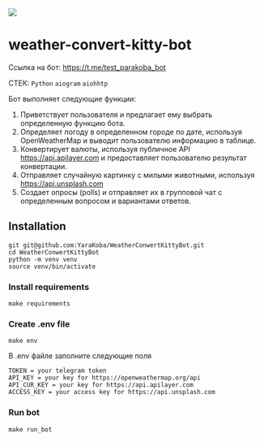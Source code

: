 [![](https://img.shields.io/pypi/pyversions/django-admin-interface.svg?color=3776AB&logo=python&logoColor=white)](https://www.python.org/)

# weather-convert-kitty-bot
Ссылка на бот: https://t.me/test_parakoba_bot

СТЕК: `Python` `aiogram` `aiohhtp`

Бот выполняет следующие функции:

1. Приветствует пользователя и предлагает ему выбрать определенную функцию бота.
2. Определяет погоду в определенном городе по дате, используя OpenWeatherMap и выводит пользователю информацию в таблице.
3. Конвертирует валюты, используя публичное API https://api.apilayer.com и предоставляет пользователю результат конвертации.
4. Отправляет случайную картинку с милыми животными, используя https://api.unsplash.com
5. Создает опросы (polls) и отправляет их в групповой чат с определенным вопросом и вариантами ответов.

## Installation

```commandline
git git@github.com:YaraKoba/WeatherConwertKittyBot.git
cd WeatherConwertKittyBot
python -m venv venv
source venv/bin/activate
```

### Install requirements

```commandline
make requirements
```

### Create .env file

```commandline
make env
```
В .env файле заполните следующие поля
```
TOKEN = your telegram token
API_KEY = your key for https://openweathermap.org/api
API_CUR_KEY = your key for https://api.apilayer.com
ACCESS_KEY = your access key for https://api.unsplash.com
```
### Run bot

```commandline
make run_bot
```



